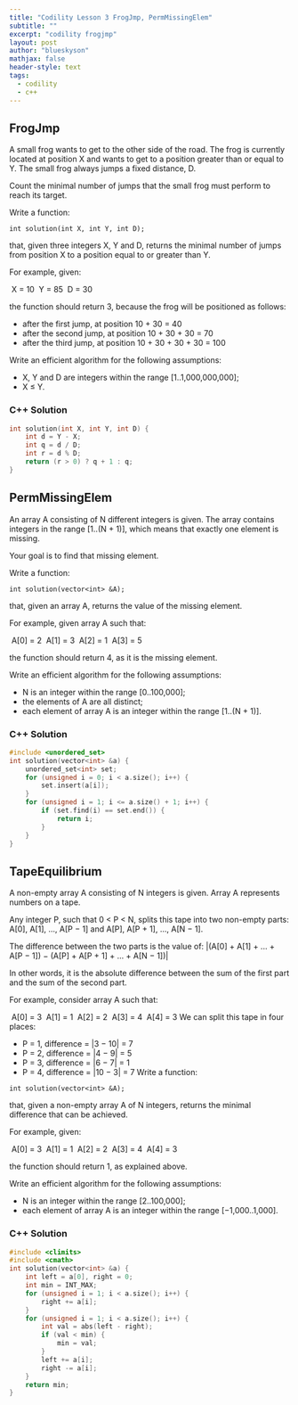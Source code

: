 ```yaml
---
title: "Codility Lesson 3 FrogJmp, PermMissingElem"
subtitle: ""
excerpt: "codility frogjmp"
layout: post
author: "blueskyson"
mathjax: false
header-style: text
tags:
  - codility
  - c++
---
```


## FrogJmp

A small frog wants to get to the other side of the road. The frog is currently located at position X and wants to get to a position greater than or equal to Y. The small frog always jumps a fixed distance, D.

Count the minimal number of jumps that the small frog must perform to reach its target.

Write a function:

```non
int solution(int X, int Y, int D);
```

that, given three integers X, Y and D, returns the minimal number of jumps from position X to a position equal to or greater than Y.

For example, given:

&nbsp;X = 10
&nbsp;Y = 85
&nbsp;D = 30

the function should return 3, because the frog will be positioned as follows:
- after the first jump, at position 10 + 30 = 40
- after the second jump, at position 10 + 30 + 30 = 70
- after the third jump, at position 10 + 30 + 30 + 30 = 100

Write an efficient algorithm for the following assumptions:
- X, Y and D are integers within the range [1..1,000,000,000];
- X ≤ Y.
  
### C++ Solution

```cpp
int solution(int X, int Y, int D) {
    int d = Y - X;
    int q = d / D;
    int r = d % D;
    return (r > 0) ? q + 1 : q;
}
```

## PermMissingElem

An array A consisting of N different integers is given. The array contains integers in the range [1..(N + 1)], which means that exactly one element is missing.

Your goal is to find that missing element.

Write a function:

```non
int solution(vector<int> &A);
```

that, given an array A, returns the value of the missing element.

For example, given array A such that:

&nbsp;A[0] = 2
&nbsp;A[1] = 3
&nbsp;A[2] = 1
&nbsp;A[3] = 5

the function should return 4, as it is the missing element.

Write an efficient algorithm for the following assumptions:
- N is an integer within the range [0..100,000];
- the elements of A are all distinct;
- each element of array A is an integer within the range [1..(N + 1)].

### C++ Solution

```cpp
#include <unordered_set>
int solution(vector<int> &a) {
    unordered_set<int> set;
    for (unsigned i = 0; i < a.size(); i++) {
        set.insert(a[i]);
    }
    for (unsigned i = 1; i <= a.size() + 1; i++) {
        if (set.find(i) == set.end()) {
            return i;
        }
    }
}
```

## TapeEquilibrium

A non-empty array A consisting of N integers is given. Array A represents numbers on a tape.

Any integer P, such that 0 < P < N, splits this tape into two non-empty parts: A[0], A[1], ..., A[P − 1] and A[P], A[P + 1], ..., A[N − 1].

The difference between the two parts is the value of: |(A[0] + A[1] + ... + A[P − 1]) − (A[P] + A[P + 1] + ... + A[N − 1])|

In other words, it is the absolute difference between the sum of the first part and the sum of the second part.

For example, consider array A such that:

&nbsp;A[0] = 3
&nbsp;A[1] = 1
&nbsp;A[2] = 2
&nbsp;A[3] = 4
&nbsp;A[4] = 3
We can split this tape in four places:

- P = 1, difference = |3 − 10| = 7
- P = 2, difference = |4 − 9| = 5
- P = 3, difference = |6 − 7| = 1
- P = 4, difference = |10 − 3| = 7
Write a function:

```non
int solution(vector<int> &A);
```

that, given a non-empty array A of N integers, returns the minimal difference that can be achieved.

For example, given:

&nbsp;A[0] = 3
&nbsp;A[1] = 1
&nbsp;A[2] = 2
&nbsp;A[3] = 4
&nbsp;A[4] = 3

the function should return 1, as explained above.

Write an efficient algorithm for the following assumptions:

- N is an integer within the range [2..100,000];
- each element of array A is an integer within the range [−1,000..1,000].

### C++ Solution

```cpp
#include <climits>
#include <cmath>
int solution(vector<int> &a) {
    int left = a[0], right = 0;
    int min = INT_MAX;
    for (unsigned i = 1; i < a.size(); i++) {
        right += a[i];
    }
    for (unsigned i = 1; i < a.size(); i++) {
        int val = abs(left - right);
        if (val < min) {
            min = val;
        }
        left += a[i];
        right -= a[i];
    }
    return min;
}
```